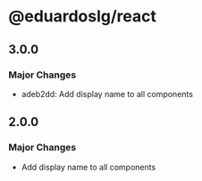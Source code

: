 # @eduardoslg/react

## 3.0.0

### Major Changes

- adeb2dd: Add display name to all components

## 2.0.0

### Major Changes

- Add display name to all components
